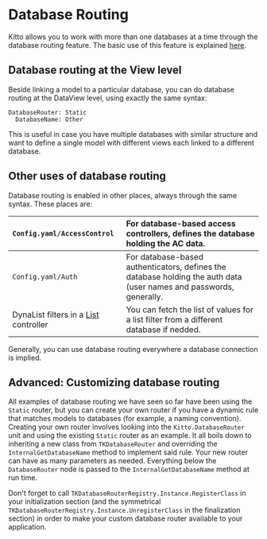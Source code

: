 # Database Routing #

Kitto allows you to work with more than one databases at a time through the database routing feature. The basic use of this feature is explained [here](Models.md).

## Database routing at the View level ##

Beside linking a model to a particular database, you can do database routing at the DataView level, using exactly the same syntax:

```
DatabaseRouter: Static
  DatabaseName: Other
```

This is useful in case you have multiple databases with similar structure and want to define a single model with different views each linked to a different database.

## Other uses of database routing ##

Database routing is enabled in other places, always through the same syntax. These places are:

| `Config.yaml/AccessControl` | For database-based access controllers, defines the database holding the AC data. |
|:----------------------------|:---------------------------------------------------------------------------------|
| `Config.yaml/Auth` | For database-based authenticators, defines the database holding the auth data (user names and passwords, generally.|
| DynaList filters in a [List](List.md) controller| You can fetch the list of values for a list filter from a different database if nedded. |

Generally, you can use database routing everywhere a database connection is implied.

## Advanced: Customizing database routing ##

All examples of database routing we have seen so far have been using the `Static` router, but you can create your own router if you have a dynamic rule that matches models to databases (for example, a naming convention). Creating your own router involves looking into the `Kitto.DatabaseRouter` unit and using the existing `Static` router as an example. It all boils down to inheriting a new class from `TKDatabaseRouter` and overriding the `InternalGetDatabaseName` method to implement said rule. Your new router can have as many parameters as needed. Everything below the `DatabaseRouter` node is passed to the `InternalGetDatabaseName` method at run time.

Don't forget to call `TKDatabaseRouterRegistry.Instance.RegisterClass` in your initialization section (and the symmetrical `TKDatabaseRouterRegistry.Instance.UnregisterClass` in the finalization section) in order to make your custom database router available to your application.